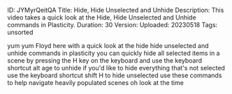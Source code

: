 ID: JYMyrQeitQA
Title: Hide, Hide Unselected and Unhide
Description: This video takes a quick look at the Hide, Hide Unselected and Unhide commands in Plasticity.
Duration: 30
Version: 
Uploaded: 20230518
Tags: unsorted

yum yum Floyd here with a quick look at
the hide hide unselected and unhide
commands in plasticity you can quickly
hide all selected items in a scene by
pressing the H key on the keyboard and
use the keyboard shortcut alt age to
unhide if you'd like to hide everything
that's not selected use the keyboard
shortcut shift H to hide unselected use
these commands to help navigate heavily
populated scenes oh look at the time
